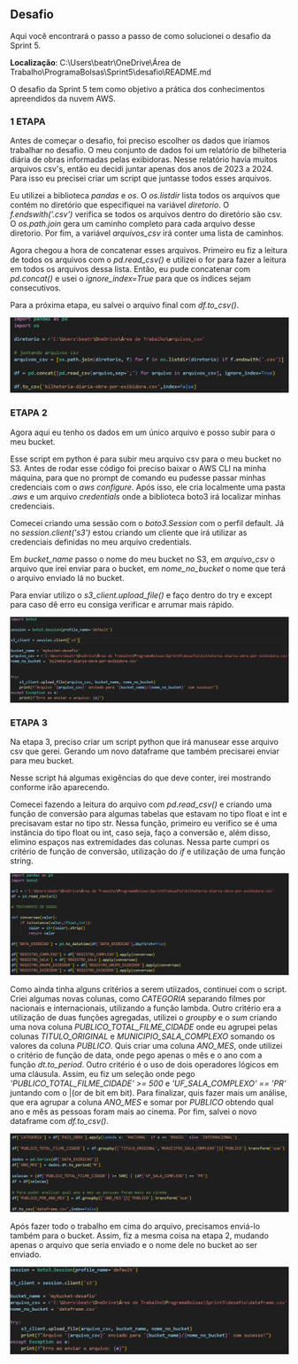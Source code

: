 ## Desafio

Aqui você encontrará o passo a passo de como solucionei o desafio da Sprint 5.

**Localização**: C:\Users\beatr\OneDrive\Área de Trabalho\ProgramaBolsas\Sprint5\desafio\README.md

O desafio da Sprint 5 tem como objetivo a prática dos conhecimentos apreendidos da nuvem AWS.

### 1 ETAPA

Antes de começar o desafio, foi preciso escolher os dados que iríamos trabalhar no desafio. O meu conjunto de dados foi um relatório de bilheteria diária de obras informadas pelas exibidoras. Nesse relatório havia muitos arquivos csv's, então eu decidi juntar apenas dos anos de 2023 a 2024. Para isso eu precisei criar um script que juntasse todos esses arquivos.

Eu utilizei a biblioteca *pandas* e *os*. O *os.listdir* lista todos os arquivos que contém no diretório que especifiquei na variável *diretorio*. O *f.endswith('.csv')* verifica se todos os arquivos dentro do diretório são csv. O *os.path.join* gera um caminho completo para cada arquivo desse diretorio. Por fim, a variável *arquivos_csv* irá conter uma lista de caminhos.

Agora chegou a hora de concatenar esses arquivos. Primeiro eu fiz a leitura de todos os arquivos com o *pd.read_csv()* e utilizei o for para fazer a leitura em todos os arquivos dessa lista. Então, eu pude concatenar com *pd.concat()* e usei o *ignore_index=True* para que os índices sejam consecutivos. 

Para a próxima etapa, eu salvei o arquivo final com *df.to_csv()*.

![](../evidencias/juntando_arquivos.png)

### ETAPA 2

Agora aqui eu tenho os dados em um único arquivo e posso subir para o meu bucket. 

Esse script em python é para subir meu arquivo csv para o meu bucket no S3. Antes de rodar esse código foi preciso baixar o AWS CLI na minha máquina, para que no prompt de comando eu pudesse passar minhas credenciais com o *aws configure*. Após isso, ele cria localmente uma pasta *.aws* e um arquivo *credentials* onde a biblioteca boto3 irá localizar minhas credenciais. 

Comecei criando uma sessão com o *boto3.Session* com o perfil default. Já no *session.client('s3')* estou criando um cliente que irá utilizar as credenciais definidas no meu arquivo credentials.

Em *bucket_name* passo o nome do meu bucket no S3, em *arquivo_csv* o arquivo que irei enviar para o bucket, em *nome_no_bucket* o nome que terá o arquivo enviado lá no bucket.

Para enviar utilizo o *s3_client.upload_file()* e faço dentro do try e except para caso dê erro eu consiga verificar e arrumar mais rápido. 

![](../evidencias/script_boto.png)

### ETAPA 3

Na etapa 3, preciso criar um script python que irá manusear esse arquivo csv que gerei. Gerando um novo dataframe que também precisarei enviar para meu bucket. 

Nesse script há algumas exigências do que deve conter, irei mostrando conforme irão aparecendo.

Comecei fazendo a leitura do arquivo com *pd.read_csv()* e criando uma função de conversão para algumas tabelas que estavam no tipo float e int e precisavam estar no tipo str. Nessa função, primeiro eu verifico se é uma instância do tipo float ou int, caso seja, faço a conversão e, além disso, elimino espaços nas extremidades das colunas. Nessa parte cumpri os critério de função de conversão, utilização do *if* e utilização de uma função string.

![](../evidencias/tratamento.png)

Como ainda tinha alguns critérios a serem utiizados, continuei com o script. Criei algumas novas colunas, como *CATEGORIA* separando filmes por nacionais e internacionais, utilizando a função lambda. Outro critério era a utilização de duas funções agregadas, utilizei o *groupby* e o *sum* criando uma nova coluna *PUBLICO_TOTAL_FILME_CIDADE* onde eu agrupei pelas colunas *TITULO_ORIGINAL* e *MUNICIPIO_SALA_COMPLEXO* somando os valores da coluna *PUBLICO*. Quis criar uma coluna *ANO_MES*, onde utilizei o critério de função de data, onde pego apenas o mês e o ano com a função *dt.to_period*. Outro critério é o uso de dois operadores lógicos em uma cláusula. Assim, eu fiz um seleção onde pego *'PUBLICO_TOTAL_FILME_CIDADE' >= 500* e *'UF_SALA_COMPLEXO' == 'PR'* juntando com o |(or de bit em bit). Para finalizar, quis fazer mais um análise, que era agrupar a coluna *ANO_MES* e somar por *PUBLICO* obtendo qual ano e mês as pessoas foram mais ao cinema. Por fim, salvei o novo dataframe com *df.to_csv()*.

![](../evidencias/novas_colunas.png)

Após fazer todo o trabalho em cima do arquivo, precisamos enviá-lo também para o bucket. Assim, fiz a mesma coisa na etapa 2, mudando apenas o arquivo que seria enviado e o nome dele no bucket ao ser enviado.

![](../evidencias/envio_bucket.png)

